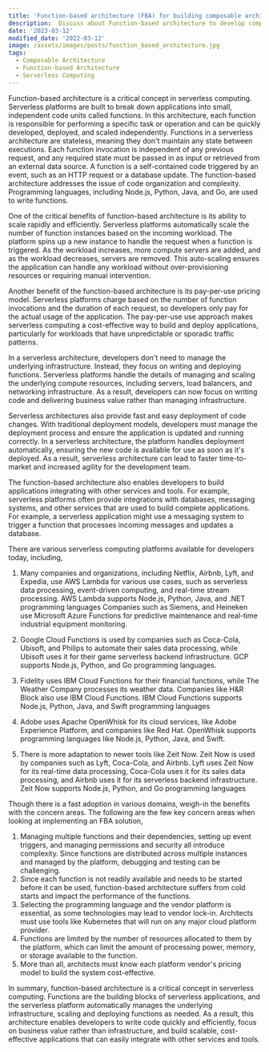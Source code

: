 ```yaml
---
title: 'Function-based architecture (FBA) for building composable architectural blocks'
description:  Discuss about Function-based architecture to develop composable architectural components
date: '2023-03-12'
modified_date: '2022-03-12'
image: /assets/images/posts/function_based_architecture.jpg
tags:
  - Composable Architecture
  - Function-based Architecture
  - Serverless Computing
---
```


Function-based architecture is a critical concept in serverless computing. Serverless platforms are built to break down applications into small, independent code units called functions. In this architecture, each function is responsible for performing a specific task or operation and can be quickly developed, deployed, and scaled independently. Functions in a serverless architecture are stateless, meaning they don't maintain any state between executions. Each function invocation is independent of any previous request, and any required state must be passed in as input or retrieved from an external data source. A function is a self-contained code triggered by an event, such as an HTTP request or a database update. The function-based architecture addresses the issue of code organization and complexity. Programming languages, including Node.js, Python, Java, and Go, are used to write functions.

One of the critical benefits of function-based architecture is its ability to scale rapidly and efficiently. Serverless platforms automatically scale the number of function instances based on the incoming workload. The platform spins up a new instance to handle the request when a function is triggered. As the workload increases, more compute servers are added, and as the workload decreases, servers are removed. This auto-scaling ensures the application can handle any workload without over-provisioning resources or requiring manual intervention.

Another benefit of the function-based architecture is its pay-per-use pricing model. Serverless platforms charge based on the number of function invocations and the duration of each request, so developers only pay for the actual usage of the application. The pay-per-use use approach makes serverless computing a cost-effective way to build and deploy applications, particularly for workloads that have unpredictable or sporadic traffic patterns.

In a serverless architecture, developers don't need to manage the underlying infrastructure. Instead, they focus on writing and deploying functions. Serverless platforms handle the details of managing and scaling the underlying compute resources, including servers, load balancers, and networking infrastructure. As a result, developers can now focus on writing code and delivering business value rather than managing infrastructure.

Serverless architectures also provide fast and easy deployment of code changes. With traditional deployment models, developers must manage the deployment process and ensure the application is updated and running correctly. In a serverless architecture, the platform handles deployment automatically, ensuring the new code is available for use as soon as it's deployed. As a result, serverless architecture can lead to faster time-to-market and increased agility for the development team.

The function-based architecture also enables developers to build applications integrating with other services and tools. For example, serverless platforms often provide integrations with databases, messaging systems, and other services that are used to build complete applications. For example, a serverless application might use a messaging system to trigger a function that processes incoming messages and updates a database.

There are various serverless computing platforms available for developers today, including,

1. Many companies and organizations, including Netflix, Airbnb, Lyft, and Expedia, use AWS Lambda for various use cases, such as serverless data processing, event-driven computing, and real-time stream processing. AWS Lambda supports Node.js, Python, Java, and .NET programming languages
Companies such as Siemens, and Heineken use Microsoft Azure Functions for predictive maintenance and real-time industrial equipment monitoring.

2. Google Cloud Functions is used by companies such as Coca-Cola, Ubisoft, and Philips to automate their sales data processing, while Ubisoft uses it for their game serverless backend infrastructure. GCP supports Node.js, Python, and Go programming languages.

3. Fidelity uses IBM Cloud Functions for their financial functions, while The Weather Company processes its weather data. Companies like H&R Block also use IBM Cloud Functions. IBM Cloud Functions supports Node.js, Python, Java, and Swift programming languages

4. Adobe uses Apache OpenWhisk for its cloud services, like Adobe Experience Platform, and companies like Red Hat. OpenWhisk supports programming languages like Node.js, Python, Java, and Swift.

5. There is more adaptation to newer tools like Zeit Now. Zeit Now is used by companies such as Lyft, Coca-Cola, and Airbnb. Lyft uses Zeit Now for its real-time data processing, Coca-Cola uses it for its sales data processing, and Airbnb uses it for its serverless backend infrastructure. Zeit Now supports Node.js, Python, and Go programming languages

Though there is a fast adoption in various domains, weigh-in the benefits with the concern areas. The following are the few key concern areas when looking at implementing an FBA solution,

1. Managing multiple functions and their dependencies, setting up event triggers, and managing permissions and security all introduce complexity.
Since functions are distributed across multiple instances and managed by the platform, debugging and testing can be challenging.
2. Since each function is not readily available and needs to be started before it can be used, function-based architecture suffers from cold starts and impact the performance of the functions.
3. Selecting the programming language and the vendor platform is essential, as some technologies may lead to vendor lock-in. Architects must use tools like Kubernetes that will run on any major cloud platform provider.
4. Functions are limited by the number of resources allocated to them by the platform, which can limit the amount of processing power, memory, or storage available to the function.
5. More than all, architects must know each platform vendor's pricing model to build the system cost-effective.

In summary, function-based architecture is a critical concept in serverless computing. Functions are the building blocks of serverless applications, and the serverless platform automatically manages the underlying infrastructure, scaling and deploying functions as needed. As a result, this architecture enables developers to write code quickly and efficiently, focus on business value rather than infrastructure, and build scalable, cost-effective applications that can easily integrate with other services and tools.
